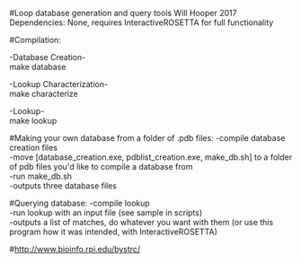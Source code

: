 #Loop database generation and query tools
Will Hooper 2017  
Dependencies: None, requires InteractiveROSETTA for full functionality

#Compilation:

   -Database Creation-  
   make database   

   -Lookup Characterization-  
   make characterize  

   -Lookup-  
   make lookup  

#Making your own database from a folder of .pdb files:
  -compile database creation files  
  -move [database_creation.exe, pdblist_creation.exe, make_db.sh] to a folder of pdb files you'd like to compile a database from  
  -run make_db.sh  
    -outputs three database files  

#Querying database:
  -compile lookup  
  -run lookup with an input file (see sample in scripts)  
  -outputs a list of matches, do whatever you want with them (or use this program how it was intended, with InteractiveROSETTA)  

#http://www.bioinfo.rpi.edu/bystrc/
